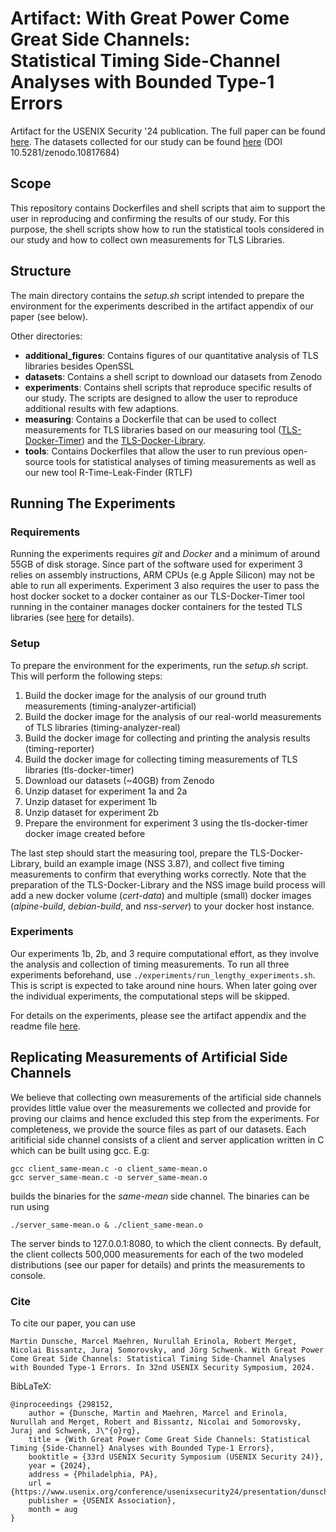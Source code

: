 # Artifact: With Great Power Come Great Side Channels: <br> Statistical Timing Side-Channel Analyses with Bounded Type-1 Errors

Artifact for the USENIX Security '24 publication. The full paper can be found [here](https://www.usenix.org/conference/usenixsecurity24/presentation/dunsche). The datasets collected for our study can be found [here](https://zenodo.org/records/10817685) (DOI 10.5281/zenodo.10817684)

## Scope
This repository contains Dockerfiles and shell scripts that aim to support the user in reproducing and confirming the results of our study. For this purpose, the shell scripts show how to run the statistical tools considered in our study and how to collect own measurements for TLS Libraries.  

## Structure
The main directory contains the *setup.sh* script intended to prepare the environment for the experiments described in the artifact appendix of our paper (see below).

Other directories:
- **additional_figures**: Contains figures of our quantitative analysis of TLS libraries besides OpenSSL
- **datasets**: Contains a shell script to download our datasets from Zenodo
- **experiments**: Contains shell scripts that reproduce specific results of our study. The scripts are designed to allow the user to reproduce additional results with few adaptions.
- **measuring**: Contains a Dockerfile that can be used to collect measurements for TLS libraries based on our measuring tool ([TLS-Docker-Timer](https://github.com/tls-attacker/TLS-Docker-Library)) and the [TLS-Docker-Library](https://github.com/tls-attacker/TLS-Docker-Timer).
- **tools**: Contains Dockerfiles that allow the user to run previous open-source tools for statistical analyses of timing measurements as well as our new tool R-Time-Leak-Finder (RTLF)


## Running The Experiments

### Requirements
Running the experiments requires *git* and *Docker* and a minimum of around 55GB of disk storage. Since part of the software used for experiment 3 relies on assembly instructions, ARM CPUs (e.g Apple Silicon) may not be able to run all experiments. Experiment 3 also requires the user to pass the host docker socket to a docker container as our TLS-Docker-Timer tool running in the container manages docker containers for the tested TLS libraries (see [here](https://github.com/tls-attacker/TLS-Docker-Timer/blob/master/README.md) for details).

### Setup
To prepare the environment for the experiments, run the *setup.sh* script. This will perform the following steps:
1. Build the docker image for the analysis of our ground truth measurements (timing-analyzer-artificial)
2. Build the docker image for the analysis of our real-world measurements of TLS libraries (timing-analyzer-real)
3. Build the docker image for collecting and printing the analysis results (timing-reporter)
4. Build the docker image for collecting timing measurements of TLS libraries (tls-docker-timer)
5. Download our datasets (~40GB) from Zenodo
6. Unzip dataset for experiment 1a and 2a
7. Unzip dataset for experiment 1b
8. Unzip dataset for experiment 2b
9. Prepare the environment for experiment 3 using the tls-docker-timer docker image created before

The last step should start the measuring tool, prepare the TLS-Docker-Library, build an example image (NSS 3.87), and collect five timing measurements to confirm that everything works correctly. Note that the preparation of the TLS-Docker-Library and the NSS image build process will add a new docker volume (*cert-data*) and multiple (small) docker images (*alpine-build*, *debian-build*, and *nss-server*) to your docker host instance.


### Experiments

Our experiments 1b, 2b, and 3 require computational effort, as they involve the analysis and collection of timing measurements. To run all three experiments beforehand, use ```./experiments/run_lengthy_experiments.sh```. This is script is expected to take around nine hours. When later going over the individual experiments, the computational steps will be skipped.

For details on the experiments, please see the artifact appendix and the readme file [here](https://github.com/RUB-NDS/Artifacts-With-Great-Power-Come-Great-Side-Channels/tree/main/experiments).


## Replicating Measurements of Artificial Side Channels
We believe that collecting own measurements of the artificial side channels provides little value over the measurements we collected and provide for proving our claims and hence excluded this step from the experiments. For completeness, we provide the source files as part of our datasets. Each aritificial side channel consists of a client and server application written in C which can be built using gcc. E.g:
```
gcc client_same-mean.c -o client_same-mean.o
gcc server_same-mean.c -o server_same-mean.o
```
builds the binaries for the *same-mean* side channel. The binaries can be run using 
```
./server_same-mean.o & ./client_same-mean.o
```
The server binds to 127.0.0.1:8080, to which the client connects. By default, the client collects 500,000 measurements for each of the two modeled distributions (see our paper for details) and prints the measurements to console.


### Cite
To cite our paper, you can use
```
Martin Dunsche, Marcel Maehren, Nurullah Erinola, Robert Merget, Nicolai Bissantz, Juraj Somorovsky, and Jörg Schwenk. With Great Power Come Great Side Channels: Statistical Timing Side-Channel Analyses with Bounded Type-1 Errors. In 32nd USENIX Security Symposium, 2024.
```

BibLaTeX:

```
@inproceedings {298152,
    author = {Dunsche, Martin and Maehren, Marcel and Erinola, Nurullah and Merget, Robert and Bissantz, Nicolai and Somorovsky, Juraj and Schwenk, J\"{o}rg},
	title = {With Great Power Come Great Side Channels: Statistical Timing {Side-Channel} Analyses with Bounded Type-1 Errors},
	booktitle = {33rd USENIX Security Symposium (USENIX Security 24)},
	year = {2024},
	address = {Philadelphia, PA},
	url = {https://www.usenix.org/conference/usenixsecurity24/presentation/dunsche},
	publisher = {USENIX Association},
	month = aug
}
```
